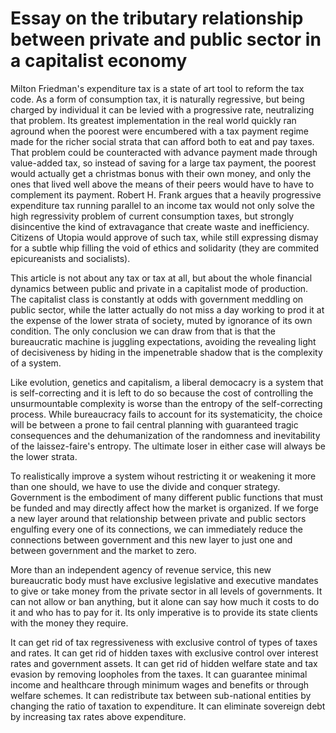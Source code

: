 # Essay on the tributary relationship between private and public sector in a capitalist economy

Milton Friedman's expenditure tax is a state of art tool to reform the tax code. As a form of consumption tax, it is naturally regressive, but being charged by individual it can be levied with a progressive rate, neutralizing that problem. Its greatest implementation in the real world quickly ran aground when the poorest were encumbered with a tax payment regime made for the richer social strata that can afford both to eat and pay taxes. That problem could be counteracted with advance payment made through value-added tax, so instead of saving for a large tax payment, the poorest would actually get a christmas bonus with their own money, and only the ones that lived well above the means of their peers would have to have to complement its payment. Robert H. Frank argues that a heavily progressive expenditure tax running parallel to an income tax would not only solve the high regressivity problem of current consumption taxes, but strongly disincentive the kind of extravagance that create waste and inefficiency. Citizens of Utopia would approve of such tax, while still expressing dismay for a subtle whip filling the void of ethics and solidarity (they are commited epicureanists and socialists).

This article is not about any tax or tax at all, but about the whole financial dynamics between public and private in a capitalist mode of production. The capitalist class is constantly at odds with government meddling on public sector, while the latter actually do not miss a day working to prod it at the expense of the lower strata of society, muted by ignorance of its own condition. The only conclusion we can draw from that is that the bureaucratic machine is juggling expectations, avoiding the revealing light of decisiveness by hiding in the impenetrable shadow that is the complexity of a system.

Like evolution, genetics and capitalism, a liberal democacry is a system that is self-correcting and it is left to do so because the cost of controlling the unsurmountable complexity is worse than the entropy of the self-correcting process. While bureaucracy fails to account for its systematicity, the choice will be between a prone to fail central planning with guaranteed tragic consequences and the dehumanization of the randomness and inevitability of the laissez-faire's entropy. The ultimate loser in either case will always be the lower strata.

To realistically improve a system wihout restricting it or weakening it more than one should, we have to use the divide and conquer strategy. Government is the embodiment of many different public functions that must be funded and may directly affect how the market is organized. If we forge a new layer around that relationship between private and public sectors engulfing every one of its connections, we can immediately reduce the connections between government and this new layer to just one and between government and the market to zero.

More than an independent agency of revenue service, this new bureaucratic body must have exclusive legislative and executive mandates to give or take money from the private sector in all levels of governments. It can not allow or ban anything, but it alone can say how much it costs to do it and who has to pay for it. Its only imperative is to provide its state clients with the money they require.

It can get rid of tax regressiveness with exclusive control of types of taxes and rates. It can get rid of hidden taxes with exclusive control over interest rates and government assets. It can get rid of hidden welfare state and tax evasion by removing loopholes from the taxes. It can guarantee minimal income and healthcare through minimum wages and benefits or through welfare schemes. It can redistribute tax between sub-national entities by changing the ratio of taxation to expenditure. It can eliminate sovereign debt by increasing tax rates above expenditure.
